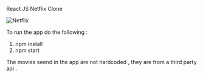 React JS Netflix Clone


![Netflix](https://user-images.githubusercontent.com/15197958/170085506-178d9a36-11ab-4442-93e6-3a4219d30751.png)


To run the app do the following :

1. npm install
2. npm start

The movies seend in the app are not hardcoded , they are from a third party api .
